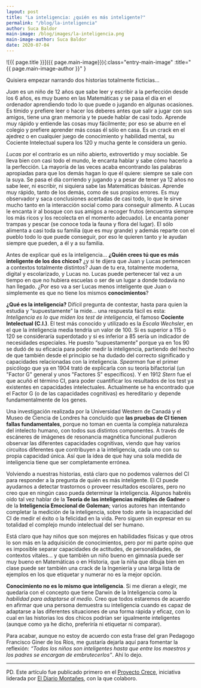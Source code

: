 ```yaml
---
layout: post
title: "La inteligencia: ¿quién es más inteligente?"
permalink: "/blog/la-inteligencia"
author: Suca Baldor
main-image: /blog/images/la-inteligencia.png
main-image-author: Suca Baldor
date: 2020-07-04
---
```


![{{ page.title }}]({{ page.main-image}}){:class="entry-main-image" :title="{{ page.main-image-author }}" }

Quisiera empezar narrando dos historias totalmente ficticias…

*Juan* es un niño de 12 años que sabe leer y escribir a la perfección desde los 6 años, es muy bueno en las Matemáticas y se pasa el día en el ordenador aprendiendo todo lo que puede o jugando en algunas ocasiones. Es tímido y prefiere leer o hacer los deberes antes que salir a jugar con sus amigos, tiene una gran memoria y te puede hablar de casi todo. Aprende muy rápido y entiende las cosas muy fácilmente; por eso se aburre en el colegio y prefiere aprender más cosas él sólo en casa. Es un crack en el ajedrez o en cualquier juego de conocimiento y habilidad mental, su Cociente Intelectual supera los 120 y mucha gente le considera un genio.

*Lucas* por el contrario es un niño abierto, extrovertido y muy sociable. Se lleva bien con casi todo el mundo, le encanta hablar y sabe cómo hacerlo a la perfección. La mayoría de las veces acaba encontrando las palabras apropiadas para que los demás hagan lo que él quiere: siempre se sale con la suya. Se pasa el día corriendo y jugando y a pesar de tener ya 12 años no sabe leer, ni escribir, ni siquiera sabe las Matemáticas básicas. Aprende muy rápido, tanto de los demás, como de sus propios errores. Es muy observador y saca conclusiones acertadas de casi todo, lo que le sirve mucho tanto en la interacción social como para conseguir alimento. A Lucas le encanta ir al bosque con sus amigos a recoger frutos (encuentra siempre los más ricos y los recolecta en el momento adecuado). Le encanta poner trampas y pescar (se conoce toda la fauna y flora del lugar). El sólo alimenta a casi toda su familia (que es muy grande) y además reparte con el pueblo todo lo que puede conseguir, por eso le quieren tanto y le ayudan siempre que pueden, a él y a su familia.

Antes de explicar qué es la inteligencia… **¿Quién crees tú que es más inteligente de los dos chicos?** ¿y si te dijera que Juan y Lucas pertenecen a contextos totalmente distintos? Juan de tu era, totalmente moderna, digital y escolarizado, y Lucas no. Lucas puede pertenecer tal vez a un tiempo en que no hubiera escuelas o ser de un lugar a donde todavía no han llegado. ¿Por eso va a ser Lucas menos inteligente que Juan o simplemente es que no tiene los mismos **conocimientos**?

**¿Qué es la inteligencia?** Difícil pregunta de contestar, hasta para quien la estudia y “supuestamente” la mide… una respuesta fácil es esta: *Inteligencia es lo que miden los test de inteligencia*, el famoso **Cociente Intelectual (C.I.)**. El test más conocido y utilizado es la *Escala Wechsler*, en el que la inteligencia media tendría un valor de 100. Si es superior a 115 o 120 se consideraría superdotado y si es inferior a 85 sería un indicador de necesidades especiales. He puesto “supuestamente” porque ya en 1os 90 se dudó de su eficacia para poder medir la inteligencia, partiendo del hecho de que también desde el principio se ha dudado del correcto significado y capacidades relacionadas con la inteligencia. *Spearman* fue el primer psicólogo que ya en 1904 trató de explicarla con su teoría bifactorial (un "Factor G" general y unos "Factores S" específicos). Y en 1912 *Stern* fue el que acuñó el término CI, para poder cuantificar los resultados de los test ya existentes en capacidades intelectuales. Actualmente se ha encontrado que el Factor G (o de las capacidades cognitivas) es hereditario y depende fundamentalmente de los genes.

Una investigación realizada por la Universidad Western de Canadá y el Museo de Ciencia de Londres ha concluido que **las pruebas de CI tienen fallas fundamentales**, porque no toman en cuenta la compleja naturaleza del intelecto humano, con todos sus distintos componentes. A través de escáneres de imágenes de resonancia magnética funcional pudieron observar las diferentes capacidades cognitivas, viendo que hay varios circuitos diferentes que contribuyen a la inteligencia, cada uno con su propia capacidad única. Así que la idea de que hay una sola medida de inteligencia tiene que ser completamente errónea.

Volviendo a nuestras historias, está claro que no podemos valernos del CI para responder a la pregunta de quién es más inteligente. El CI puede ayudarnos a detectar trastornos o proveer resultados escolares, pero no creo que en ningún caso pueda determinar la inteligencia. Algunos habréis oído tal vez hablar de la **Teoría de las inteligencias múltiples de Gadner** o de la **Inteligencia Emocional de Goleman**; varios autores han intentando completar la medición de la inteligencia, sobre todo ante la incapacidad del CI de medir el éxito o la felicidad en la vida. Pero siguen sin expresar en su totalidad el complejo mundo intelectual del ser humano.

Está claro que hay niños que son mejores en habilidades físicas y que otros lo son más en la adquisición de conocimientos, pero por mi parte opino que es imposible separar capacidades de actitudes, de personalidades, de contextos vitales… y que también un niño bueno en gimnasia puede ser muy bueno en Matemáticas o en Historia, que la niña que dibuja bien en clase puede ser también una crack de la Ingeniería y una larga lista de ejemplos en los que etiquetar y numerar no es la mejor opción.

**Conocimiento no es lo mismo que inteligencia**. Si me dieran a elegir, me quedaría con el concepto que tiene Darwin de la Inteligencia como la *habilidad para adaptarse al medio*. Creo que todos estaremos de acuerdo en afirmar que una persona demuestra su inteligencia cuando es capaz de adaptarse a las diferentes situaciones de una forma rápida y eficaz, con lo cual en las historias los dos chicos podrían ser igualmente inteligentes (aunque como ya he dicho, preferiría ni etiquetar ni comparar).

Para acabar, aunque no estoy de acuerdo con esta frase del gran Pedagogo Francisco Giner de los Ríos, me gustaría dejarla aquí para  fomentar la reflexión: *“Todos los niños son inteligentes hasta que entre los maestros y los padres se encargan de embrutecerlos”*. Ahí lo dejo.

---

PD. Este artículo fue publicado primero en el [Proyecto Crece](https://proyectocrece.eldiariomontanes.es/la-inteligencia-quien-es-mas-inteligente), iniciativa liderada por [El Diario Montañes](https://proyectocrece.eldiariomontanes.es/), con la que colaboro.